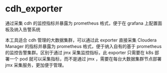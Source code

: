 # cdh_exporter
通过采集 cdh 的监控指标并暴露为 prometheus 格式，便于在 grafana 上配置面板及纳入告警系统

本工具适合 cdh 管理的大数据集群，可以通过此 exporter 直接采集 Cloudera Manager 的指标并暴露为 prometheus 格式，便于纳入自有的基于 prometheus 的监控告警集群。区别于通过 jmx 采集监控指标，此 exporter 只需要在 k8s 部署一个 pod 就可以采集指标，而不是通过 jmx ，需要在每台大数据集群节点部署 jmx 采集服务，更加便于管理。
